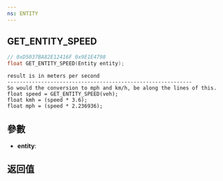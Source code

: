 ```yaml
---
ns: ENTITY
---
```

## GET_ENTITY_SPEED

```c
// 0xD5037BA82E12416F 0x9E1E4798
float GET_ENTITY_SPEED(Entity entity);
```

```
result is in meters per second  
------------------------------------------------------------  
So would the conversion to mph and km/h, be along the lines of this.  
float speed = GET_ENTITY_SPEED(veh);  
float kmh = (speed * 3.6);  
float mph = (speed * 2.236936);  
```

## 參數
* **entity**: 

## 返回值
